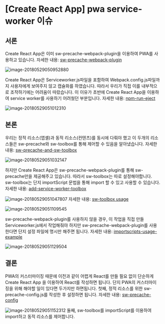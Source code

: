 # [Create React App]  pwa service-worker 이슈

## 서론

 Create React App은 이미 sw-precache-webpack-plugin을 이용하여 PWA를 사용하고 있습니다.
	자세한 내용: [sw-precache-webpack-plugin](https://github.com/goldhand/sw-precache-webpack-plugin)

![image-20180529050952880](/var/folders/gh/lmckw4456mvbkzbf93mgkf4w0000gn/T/abnerworks.Typora/image-20180529050952880.png)

 Create React App은 Serviceworker.js파일을 포함하여 Webpack.config.js파일까지 사용자에게 보여주지 않고 캡슐화를 하였습니다. 따라서 우리가 직접 이를 내부적으로 조작하기에는 어려움이 따랐습니다. 이 이유가 초반에 Create React App을 이용하여 service worker를 사용하기 어려웠던 부분입니다.
	자세한 내용: [npm-run-eject](https://github.com/facebook/create-react-app/blob/master/packages/react-scripts/template/README.md#npm-run-eject)

![image-20180529051012310](/var/folders/gh/lmckw4456mvbkzbf93mgkf4w0000gn/T/abnerworks.Typora/image-20180529051012310.png)

## 본론

 우리는 정적 리소스(앱셸)과 동적 리소스(컨텐츠)를 동시에 다뤄야 했고 이 두개의 리소스들은 sw-precache와 sw-toolbox를 통해 제어할 수 있음을 알아냈습니다.
	자세한 내용: [sw-precache-and-sw-toolbox](https://github.com/GoogleChromeLabs/sw-precache/blob/master/sw-precache-and-sw-toolbox.md)

![image-20180529051032147](/var/folders/gh/lmckw4456mvbkzbf93mgkf4w0000gn/T/abnerworks.Typora/image-20180529051032147.png)

 하지만 Create React App은  sw-precache-webpack-plugin를 통해 sw-precache만을 제공해주고 있습니다. 따라서 sw-toolbox는 따로 설정해야합니다. sw-toolbox는 단지 importScript 문법을 통해 import 할 수 있고 사용할 수 있습니다.
	자세한 내용: [add-service-worker-toolbox](https://github.com/GoogleChromeLabs/sw-toolbox#add-service-worker-toolbox-to-your-service-worker-script)

![image-20180529051047807](/var/folders/gh/lmckw4456mvbkzbf93mgkf4w0000gn/T/abnerworks.Typora/image-20180529051047807.png)	자세한 내용: [sw-toolbox usage](https://googlechromelabs.github.io/sw-toolbox/usage.html#main)

![image-20180529051109545](/var/folders/gh/lmckw4456mvbkzbf93mgkf4w0000gn/T/abnerworks.Typora/image-20180529051109545.png)

 sw-precache-webpack-plugin를 사용하지 않을 경우, 이 작업을 직접 만들 Serviceworker.js에서 작업해줘야 하지만 sw-precache-webpack-plugin를 사용한다면 단지 설정 파일에 명시만 해주면 됩니다.
	자세한 내용: [importscripts-usage-example](https://github.com/goldhand/sw-precache-webpack-plugin#importscripts-usage-example)

![image-20180529051129504](/var/folders/gh/lmckw4456mvbkzbf93mgkf4w0000gn/T/abnerworks.Typora/image-20180529051129504.png)

## 결론

 PWA의 커스터마이징 때문에 이전과 같이 어렵게 React를 만들 필요 없이 단순하게 Create React App 을 이용하여 React를 작성하면 됩니다. 단지 PWA의 커스터마이징을 위해 해야할 일이 있다면 두가지만 하면됩니다.
 첫째, 정적 리소스를 위한 sw-precache-config.js를 작성한 후 설정하면 됩니다.
 	자세한 내용: [sw-precache-config](https://stackoverflow.com/questions/38806320/how-to-configure-service-workers-with-create-react-app#answer-43697051)

![image-20180529051152312](/var/folders/gh/lmckw4456mvbkzbf93mgkf4w0000gn/T/abnerworks.Typora/image-20180529051152312.png) 둘째, sw-toolbox를 importScript를 이용하여 import하고 동적 리소스를 제어합니다.